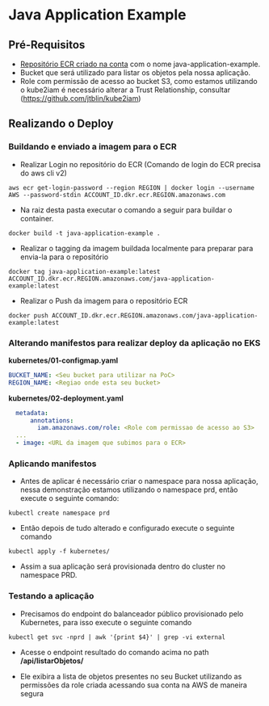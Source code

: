 # Java Application Example

## Pré-Requisitos

- [Repositório ECR criado na conta](https://docs.aws.amazon.com/pt_br/AmazonECR/latest/userguide/repository-create.html) com o nome java-application-example.
- Bucket que será utilizado para listar os objetos pela nossa aplicação.
- Role com permissão de acesso ao bucket S3, como estamos utilizando o kube2iam é necessário alterar a Trust Relationship, consultar (https://github.com/jtblin/kube2iam)

## Realizando o Deploy

### Buildando e enviado a imagem para o ECR

- Realizar Login no repositório do ECR (Comando de login do ECR precisa do aws cli v2)

```shell
aws ecr get-login-password --region REGION | docker login --username AWS --password-stdin ACCOUNT_ID.dkr.ecr.REGION.amazonaws.com
```

- Na raiz desta pasta executar o comando a seguir para buildar o container.

```shell
docker build -t java-application-example .
```

- Realizar o tagging da imagem buildada localmente para preparar para envia-la para o repositório

```shell
docker tag java-application-example:latest ACCOUNT_ID.dkr.ecr.REGION.amazonaws.com/java-application-example:latest
```

- Realizar o Push da imagem para o repositório ECR

```shell
docker push ACCOUNT_ID.dkr.ecr.REGION.amazonaws.com/java-application-example:latest
```

### Alterando manifestos para realizar deploy da aplicação no EKS

**kubernetes/01-configmap.yaml**

```yaml
BUCKET_NAME: <Seu bucket para utilizar na PoC>
REGION_NAME: <Regiao onde esta seu bucket>
```

**kubernetes/02-deployment.yaml**

```yaml
  metadata:
      annotations:
        iam.amazonaws.com/role: <Role com permissao de acesso ao S3>
  ...
  - image: <URL da imagem que subimos para o ECR>
```

### Aplicando manifestos

- Antes de aplicar é necessário criar o namespace para nossa aplicação, nessa demonstração estamos utilizando o namespace prd, então execute o seguinte comando:

```shell
kubectl create namespace prd
```

- Então depois de tudo alterado e configurado execute o seguinte comando

```shell
kubectl apply -f kubernetes/
```

- Assim a sua aplicação será provisionada dentro do cluster no namespace PRD.

### Testando a aplicação

- Precisamos do endpoint do balanceador público provisionado pelo Kubernetes, para isso execute o seguinte comando

```shell
kubectl get svc -nprd | awk '{print $4}' | grep -vi external
```

- Acesse o endpoint resultado do comando acima no path **/api/listarObjetos/**

- Ele exibira a lista de objetos presentes no seu Bucket utilizando as permissões da role criada acessando sua conta na AWS de maneira segura
